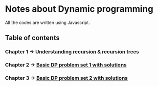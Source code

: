 # Notes about Dynamic programming

All the codes are written using Javascript. 

## Table of contents 

### Chapter 1 -> [Understanding recursion & recursion trees](https://github.com/oysters76/DP/blob/main/chap0.md) 

### Chapter 2 -> [Basic DP problem set 1 with solutions](https://github.com/user/repo/blob/branch/other_file.md) 

### Chapter 3 -> [Basic DP problem set 2 with solutions](https://github.com/user/repo/blob/branch/other_file.md) 
